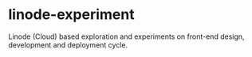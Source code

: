 # linode-experiment
Linode (Cloud) based exploration and experiments on front-end design, development and deployment cycle.
